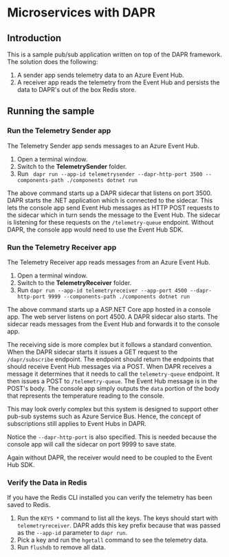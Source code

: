 # Microservices with DAPR

## Introduction
This is a sample pub/sub application written on top of the DAPR framework. The solution does the following:

1. A sender app sends telemetry data to an Azure Event Hub.
2. A receiver app reads the telemetry from the Event Hub and persists the data to DAPR's out of the box Redis store.

## Running the sample

### Run the Telemetry Sender app
The Telemetry Sender app sends messages to an Azure Event Hub.

1. Open a terminal window.
2. Switch to the **TelemetrySender** folder.
3. Run ``` dapr run --app-id telemetrysender --dapr-http-port 3500 --components-path ./components dotnet run```

The above command starts up a DAPR sidecar that listens on port 3500. DAPR starts the .NET application which is connected to the sidecar. This lets the console app send Event Hub messages as HTTP POST requests to the sidecar which in turn sends the message to the Event Hub. The sidecar is listening for these requests on the ```/telemetry-queue``` endpoint. Without DAPR, the console app would need to use the Event Hub SDK.

### Run the Telemetry Receiver app
The Telemetry Receiver app reads messages from an Azure Event Hub.

1. Open a terminal window.
2. Switch to the **TelemetryReceiver** folder.
3. Run ```dapr run --app-id telemetryreceiver --app-port 4500 --dapr-http-port 9999 --components-path ./components dotnet run```

The above command starts up a ASP.NET Core app hosted in a console app. The web server listens on port 4500. A DAPR sidecar also starts. The sidecar reads messages from the Event Hub and forwards it to the console app. 

The receiving side is more complex but it follows a standard convention. When the DAPR sidecar starts it issues a GET request to the ```/dapr/subscribe``` endpoint. The endpoint should return the endpoints that should receive Event Hub messages via a POST. When DAPR receives a message it determines that it needs to call the ```telemetry-queue``` endpoint. It then issues a POST to ```/telemetry-queue```. The Event Hub message is in the POST's body. The console app simply outputs the ```data``` portion of the body that represents the temperature reading to the console.

This may look overly complex but this system is designed to support other pub-sub systems such as Azure Service Bus. Hence, the concept of subscriptions still applies to Event Hubs in DAPR.

Notice the ```--dapr-http-port``` is also specified. This is needed because the console app will call the sidecar on port 9999 to save state.

Again without DAPR, the receiver would need to be coupled to the Event Hub SDK.

### Verify the Data in Redis

If you have the Redis CLI installed you can verify the telemetry has been saved to Redis. 

1. Run the ```KEYS *``` command to list all the keys. The keys should start with ```telemetryreceiver```. DAPR adds this key prefix because that was passed as the ```--app-id``` parameter to ```dapr run```.
2. Pick a key and run the ```hgetall``` command to see the telemetry data.
3. Run ```flushdb``` to remove all data.